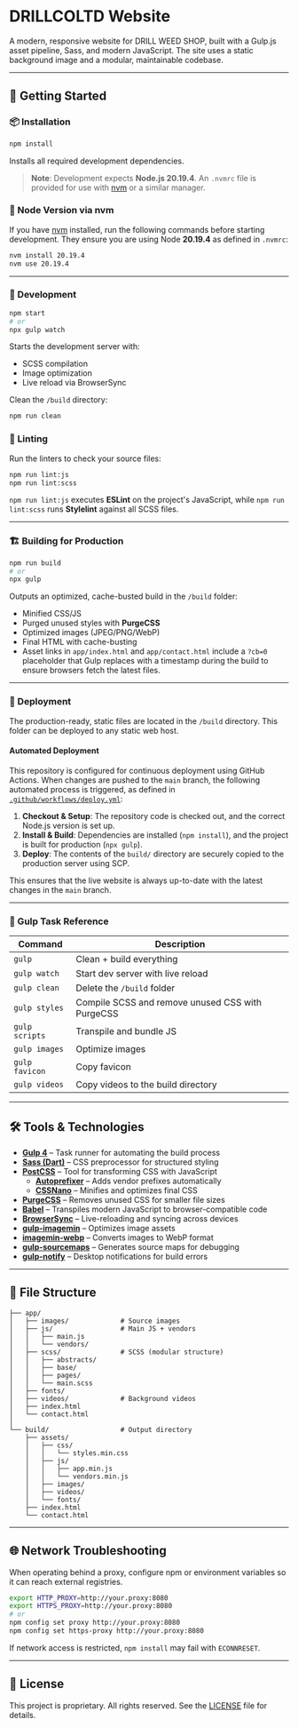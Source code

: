 # DRILLCOLTD Website

A modern, responsive website for DRILL WEED SHOP, built with a Gulp.js asset pipeline, Sass, and modern JavaScript. The site uses a static background image and a modular, maintainable codebase.

---

## 🚀 Getting Started

### 📦 Installation

```bash
npm install
```

Installs all required development dependencies.

> **Note**: Development expects **Node.js 20.19.4**. An `.nvmrc` file is provided for use with [nvm](https://github.com/nvm-sh/nvm) or a similar manager.

### 📌 Node Version via nvm

If you have [nvm](https://github.com/nvm-sh/nvm) installed, run the following commands before starting development. They ensure you are using Node **20.19.4** as defined in `.nvmrc`:

```bash
nvm install 20.19.4
nvm use 20.19.4
```

---

### 🧪 Development

```bash
npm start
# or
npx gulp watch
```

Starts the development server with:

- SCSS compilation
- Image optimization
- Live reload via BrowserSync

Clean the `/build` directory:

```bash
npm run clean
```

### 🧹 Linting

Run the linters to check your source files:

```bash
npm run lint:js
npm run lint:scss
```

`npm run lint:js` executes **ESLint** on the project's JavaScript, while `npm run lint:scss` runs **Stylelint** against all SCSS files.

---

### 🏗️ Building for Production

```bash
npm run build
# or
npx gulp
```

Outputs an optimized, cache-busted build in the `/build` folder:

- Minified CSS/JS
- Purged unused styles with **PurgeCSS**
- Optimized images (JPEG/PNG/WebP)
- Final HTML with cache-busting
- Asset links in `app/index.html` and `app/contact.html` include a `?cb=0`
  placeholder that Gulp replaces with a timestamp during the build to ensure
  browsers fetch the latest files.

---

### 🚀 Deployment

The production-ready, static files are located in the `/build` directory. This folder can be deployed to any static web host.

#### Automated Deployment

This repository is configured for continuous deployment using GitHub Actions. When changes are pushed to the `main` branch, the following automated process is triggered, as defined in [`.github/workflows/deploy.yml`](.github/workflows/deploy.yml):

1.  **Checkout & Setup**: The repository code is checked out, and the correct Node.js version is set up.
2.  **Install & Build**: Dependencies are installed (`npm install`), and the project is built for production (`npx gulp`).
3.  **Deploy**: The contents of the `build/` directory are securely copied to the production server using SCP.

This ensures that the live website is always up-to-date with the latest changes in the `main` branch.

---

### 🔧 Gulp Task Reference

| Command        | Description                                      |
| -------------- | ------------------------------------------------ |
| `gulp`         | Clean + build everything                         |
| `gulp watch`   | Start dev server with live reload                |
| `gulp clean`   | Delete the `/build` folder                       |
| `gulp styles`  | Compile SCSS and remove unused CSS with PurgeCSS |
| `gulp scripts` | Transpile and bundle JS                          |
| `gulp images`  | Optimize images                                  |
| `gulp favicon` | Copy favicon                                     |
| `gulp videos`  | Copy videos to the build directory               |

---

## 🛠️ Tools & Technologies

- **[Gulp 4](https://gulpjs.com/)** – Task runner for automating the build process
- **[Sass (Dart)](https://sass-lang.com/)** – CSS preprocessor for structured styling
- **[PostCSS](https://postcss.org/)** – Tool for transforming CSS with JavaScript
  - **[Autoprefixer](https://github.com/postcss/autoprefixer)** – Adds vendor prefixes automatically
  - **[CSSNano](https://cssnano.co/)** – Minifies and optimizes final CSS
- **[PurgeCSS](https://purgecss.com/)** – Removes unused CSS for smaller file sizes
- **[Babel](https://babeljs.io/)** – Transpiles modern JavaScript to browser-compatible code
- **[BrowserSync](https://browsersync.io/)** – Live-reloading and syncing across devices
- **[gulp-imagemin](https://github.com/sindresorhus/gulp-imagemin)** – Optimizes image assets
- **[imagemin-webp](https://github.com/imagemin/imagemin-webp)** – Converts images to WebP format
- **[gulp-sourcemaps](https://github.com/gulp-sourcemaps/gulp-sourcemaps)** – Generates source maps for debugging
- **[gulp-notify](https://github.com/mikaelbr/gulp-notify)** – Desktop notifications for build errors

---

## 📁 File Structure

```
├── app/
│   ├── images/             # Source images
│   ├── js/                 # Main JS + vendors
│   │   ├── main.js
│   │   └── vendors/
│   ├── scss/               # SCSS (modular structure)
│   │   ├── abstracts/
│   │   ├── base/
│   │   ├── pages/
│   │   └── main.scss
│   ├── fonts/
│   ├── videos/             # Background videos
│   ├── index.html
│   └── contact.html
│
└── build/                  # Output directory
    ├── assets/
    │   ├── css/
    │   │   └── styles.min.css
    │   ├── js/
    │   │   ├── app.min.js
    │   │   └── vendors.min.js
    │   ├── images/
    │   ├── videos/
    │   └── fonts/
    ├── index.html
    └── contact.html
```

---

## 🌐 Network Troubleshooting

When operating behind a proxy, configure npm or environment variables so it can reach external registries.

```bash
export HTTP_PROXY=http://your.proxy:8080
export HTTPS_PROXY=http://your.proxy:8080
# or
npm config set proxy http://your.proxy:8080
npm config set https-proxy http://your.proxy:8080
```

If network access is restricted, `npm install` may fail with `ECONNRESET`.

---

## 📜 License

This project is proprietary. All rights reserved. See the [LICENSE](LICENSE) file for details.
